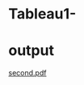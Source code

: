 # Tableau1-
# output
[second.pdf](https://github.com/NAGESHBAHIRAT/Tableau1-/files/10368437/second.pdf)
